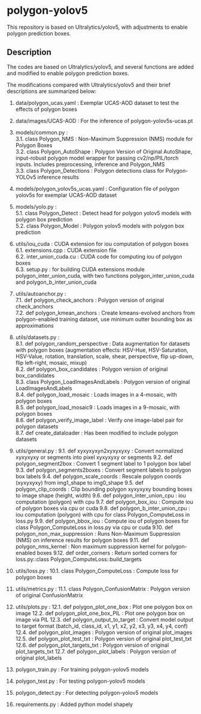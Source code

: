 # polygon-yolov5
This repository is based on Ultralytics/yolov5, with adjustments to enable polygon prediction boxes.

## Description
The codes are based on Ultralytics/yolov5, and several functions are added and modified to enable polygon prediction boxes.

The modifications compared with Ultralytics/yolov5 and their brief descriptions are summarized below:

  1. data/polygon_ucas.yaml : Exemplar UCAS-AOD dataset to test the effects of polygon boxes
  2. data/images/UCAS-AOD : For the inference of polygon-yolov5s-ucas.pt


  3. models/common.py :
    <br/> 3.1. class Polygon_NMS : Non-Maximum Suppression (NMS) module for Polygon Boxes
    <br/> 3.2. class Polygon_AutoShape : Polygon Version of Original AutoShape, input-robust polygon model wrapper for passing cv2/np/PIL/torch inputs. Includes preprocessing, inference and Polygon_NMS
    <br/> 3.3. class Polygon_Detections : Polygon detections class for Polygon-YOLOv5 inference results
  4. models/polygon_yolov5s_ucas.yaml : Configuration file of polygon yolov5s for exemplar UCAS-AOD dataset
  5. models/yolo.py :
    <br/> 5.1. class Polygon_Detect : Detect head for polygon yolov5 models with polygon box prediction
    <br/> 5.2. class Polygon_Model : Polygon yolov5 models with polygon box prediction
    
  6. utils/iou_cuda : CUDA extension for iou computation of polygon boxes
    <br/> 6.1. extensions.cpp : CUDA extension file
    <br/> 6.2. inter_union_cuda.cu : CUDA code for computing iou of polygon boxes
    <br/> 6.3. setup.py : for building CUDA extensions module polygon_inter_union_cuda, with two functions polygon_inter_union_cuda and polygon_b_inter_union_cuda
  7. utils/autoanchor.py : 
    <br/> 7.1. def polygon_check_anchors : Polygon version of original check_anchors
    <br/> 7.2. def polygon_kmean_anchors : Create kmeans-evolved anchors from polygon-enabled training dataset, use minimum outter bounding box as approximations
  8. utils/datasets.py : 
    <br/> 8.1. def polygon_random_perspective : Data augmentation for datasets with polygon boxes (augmentation effects: HSV-Hue, HSV-Saturation, HSV-Value, rotation, translation, scale, shear, perspective, flip up-down, flip left-right, mosaic, mixup)
    <br/> 8.2. def polygon_box_candidates : Polygon version of original box_candidates
    <br/> 8.3. class Polygon_LoadImagesAndLabels : Polygon version of original LoadImagesAndLabels
    <br/> 8.4. def polygon_load_mosaic : Loads images in a 4-mosaic, with polygon boxes
    <br/> 8.5. def polygon_load_mosaic9 : Loads images in a 9-mosaic, with polygon boxes
    <br/> 8.6. def polygon_verify_image_label : Verify one image-label pair for polygon datasets
    <br/> 8.7. def create_dataloader : Has been modified to include polygon datasets
  9. utils/general.py :
    9.1. def xyxyxyxyn2xyxyxyxy : Convert normalized xyxyxyxy or segments into pixel xyxyxyxy or segments
    9.2. def polygon_segment2box : Convert 1 segment label to 1 polygon box label
    9.3. def polygon_segments2boxes : Convert segment labels to polygon box labels
    9.4. def polygon_scale_coords : Rescale polygon coords (xyxyxyxy) from img1_shape to img0_shape
    9.5. def polygon_clip_coords : Clip bounding polygon xyxyxyxy bounding boxes to image shape (height, width)
    9.6. def polygon_inter_union_cpu : iou computation (polygon) with cpu
    9.7. def polygon_box_iou : Compute iou of polygon boxes via cpu or cuda
    9.8. def polygon_b_inter_union_cpu : iou computation (polygon) with cpu for class Polygon_ComputeLoss in loss.py
    9.9. def polygon_bbox_iou : Compute iou of polygon boxes for class Polygon_ComputeLoss in loss.py via cpu or cuda
    9.10. def polygon_non_max_suppression : Runs Non-Maximum Suppression (NMS) on inference results for polygon boxes
    9.11. def polygon_nms_kernel : Non maximum suppression kernel for polygon-enabled boxes
    9.12. def order_corners : Return sorted corners for loss.py::class Polygon_ComputeLoss::build_targets
  10. utils/loss.py :
    10.1. class Polygon_ComputeLoss : Compute loss for polygon boxes
  11. utils/metrics.py :
    11.1. class Polygon_ConfusionMatrix : Polygon version of original ConfusionMatrix
  12. utils/plots.py :
    12.1. def polygon_plot_one_box : Plot one polygon box on image
    12.2. def polygon_plot_one_box_PIL : Plot one polygon box on image via PIL
    12.3. def polygon_output_to_target : Convert model output to target format (batch_id, class_id, x1, y1, x2, y2, x3, y3, x4, y4, conf)
    12.4. def polygon_plot_images : Polygon version of original plot_images
    12.5. def polygon_plot_test_txt : Polygon version of original plot_test_txt
    12.6. def polygon_plot_targets_txt : Polygon version of original plot_targets_txt
    12.7. def polygon_plot_labels : Polygon version of original plot_labels
  
  13. polygon_train.py : For training polygon-yolov5 models
  14. polygon_test.py : For testing polygon-yolov5 models
  15. polygon_detect.py : For detecting polygon-yolov5 models
  16. requirements.py : Added python model shapely
  
